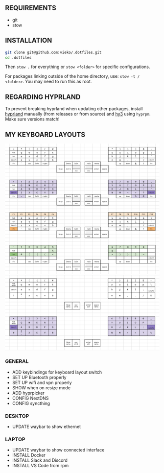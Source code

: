 ## REQUIREMENTS

- git
- stow

## INSTALLATION

```bash
git clone git@github.com:vieko/.dotfiles.git
cd .dotfiles
```

Then `stow .` for everything or `stow <folder>` for specific configurations.

For packages linking outside of the home directory, use: `stow -t / <folder>`. You may need to run this as root.

## REGARDING HYPRLAND

To prevent breaking hyprland when updating other packages, install [hyprland](https://wiki.hyprland.org/Getting-Started/Installation/) manually (from releases or from source) and [hy3](https://github.com/outfoxxed/hy3) using `hyprpm`. Make sure versions match!

## MY KEYBOARD LAYOUTS

![Kinesis](https://github.com/vieko/.dotfiles/blob/main/assets/Screenshots/kinesis-layout.png)
![Voyager](https://github.com/vieko/.dotfiles/blob/main/assets/Screenshots/voyager-layout.png)

### GENERAL

- ADD keybindings for keyboard layout switch
- SET UP Bluetooth properly
- SET UP wifi and vpn properly
- SHOW when on resize mode
- ADD hyprpicker
- CONFIG NextDNS
- CONFIG syncthing

### DESKTOP

- UPDATE waybar to show ethernet

### LAPTOP

- UPDATE waybar to show connected interface
- INSTALL Docker
- INSTALL Slack and Discord
- INSTALL VS Code from rpm

